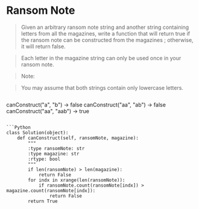 # Ransom Note

> Given an arbitrary ransom note string and another string containing letters from all the magazines,
write a function that will return true if the ransom note can be constructed from the magazines ; otherwise, it will return false.

> Each letter in the magazine string can only be used once in your ransom note.

> Note:

> You may assume that both strings contain only lowercase letters.

> ```
canConstruct("a", "b") -> false
canConstruct("aa", "ab") -> false
canConstruct("aa", "aab") -> true
```

```Python
class Solution(object):
    def canConstruct(self, ransomNote, magazine):
        """
        :type ransomNote: str
        :type magazine: str
        :rtype: bool
        """
        if len(ransomNote) > len(magazine):
            return False
        for indx in xrange(len(ransomNote)):
            if ransomNote.count(ransomNote[indx]) > magazine.count(ransomNote[indx]):
                return False
        return True
```
